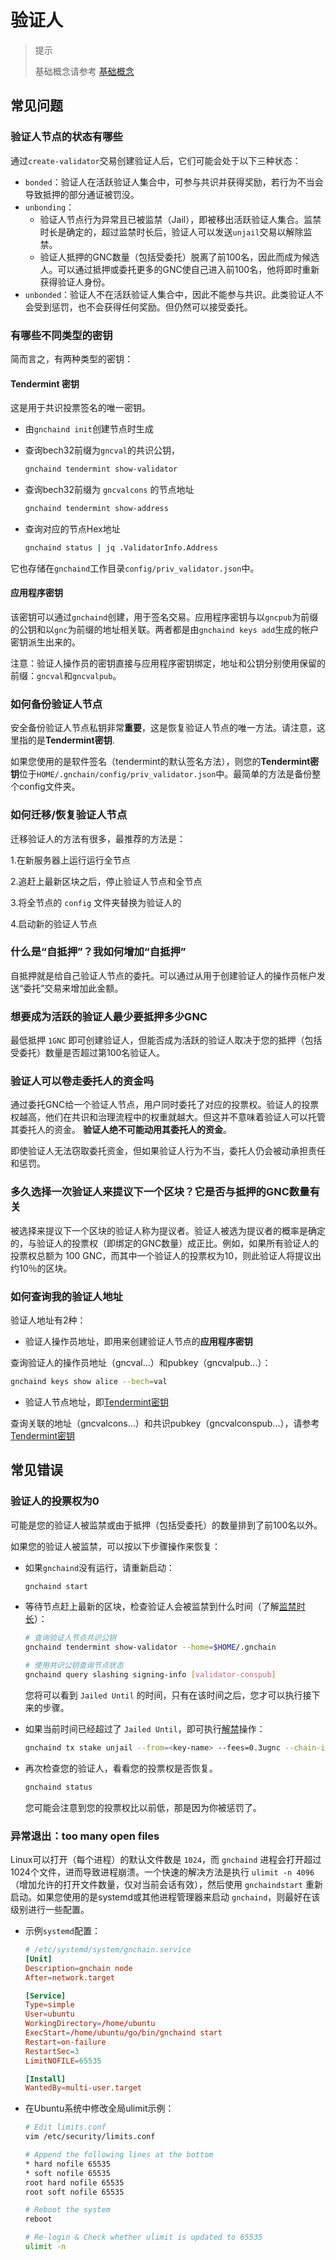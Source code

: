 # 验证人

>  提示
>
>  基础概念请参考 [基础概念](chain/concepts/General.md)

## 常见问题

### 验证人节点的状态有哪些

通过`create-validator`交易创建验证人后，它们可能会处于以下三种状态：

- `bonded`：验证人在活跃验证人集合中，可参与共识并获得奖励，若行为不当会导致抵押的部分通证被罚没。
- `unbonding`：
  - 验证人节点行为异常且已被监禁（Jail），即被移出活跃验证人集合。监禁时长是确定的，超过监禁时长后，验证人可以发送`unjail`交易以解除监禁。
  - 验证人抵押的GNC数量（包括受委托）脱离了前100名，因此而成为候选人。可以通过抵押或委托更多的GNC使自己进入前100名，他将即时重新获得验证人身份。
- `unbonded`：验证人不在活跃验证人集合中，因此不能参与共识。此类验证人不会受到惩罚，也不会获得任何奖励。但仍然可以接受委托。

### 有哪些不同类型的密钥

简而言之，有两种类型的密钥：

#### Tendermint 密钥

这是用于共识投票签名的唯一密钥。

- 由`gnchaind init`创建节点时生成

- 查询bech32前缀为`gncval`的共识公钥， 

  ```bash
  gnchaind tendermint show-validator
  ```

- 查询bech32前缀为 `gncvalcons` 的节点地址

  ```bash
  gnchaind tendermint show-address
  ```

- 查询对应的节点Hex地址

  ```bash
  gnchaind status | jq .ValidatorInfo.Address
  ```

它也存储在`gnchaind`工作目录`config/priv_validator.json`中。

#### 应用程序密钥

该密钥可以通过`gnchaind`创建，用于签名交易。应用程序密钥与以`gncpub`为前缀的公钥和以`gnc`为前缀的地址相关联。两者都是由`gnchaind keys add`生成的帐户密钥派生出来的。

注意：验证人操作员的密钥直接与应用程序密钥绑定，地址和公钥分别使用保留的前缀：`gncval`和`gncvalpub`。

### 如何备份验证人节点

安全备份验证人节点私钥非常**重要**，这是恢复验证人节点的唯一方法。请注意，这里指的是**Tendermint密钥**.

如果您使用的是软件签名（tendermint的默认签名方法），则您的**Tendermint密钥**位于`HOME/.gnchain/config/priv_validator.json`中。最简单的方法是备份整个config文件夹。

### 如何迁移/恢复验证人节点

迁移验证人的方法有很多，最推荐的方法是：

1.在新服务器上运行运行全节点

2.追赶上最新区块之后，停止验证人节点和全节点

3.将全节点的 `config` 文件夹替换为验证人的

4.启动新的验证人节点

### 什么是“自抵押”？我如何增加“自抵押”

自抵押就是给自己验证人节点的委托。可以通过从用于创建验证人的操作员帐户发送“委托”交易来增加此金额。

### 想要成为活跃的验证人最少要抵押多少GNC

最低抵押 `1GNC` 即可创建验证人，但能否成为活跃的验证人取决于您的抵押（包括受委托）数量是否超过第100名验证人。

### 验证人可以卷走委托人的资金吗

通过委托GNC给一个验证人节点，用户同时委托了对应的投票权。验证人的投票权越高，他们在共识和治理流程中的权重就越大。但这并不意味着验证人可以托管其委托人的资金。 **验证人绝不可能动用其委托人的资金**。

即使验证人无法窃取委托资金，但如果验证人行为不当，委托人仍会被动承担责任和惩罚。

### 多久选择一次验证人来提议下一个区块？它是否与抵押的GNC数量有关

被选择来提议下一个区块的验证人称为提议者。验证人被选为提议者的概率是确定的，与验证人的投票权（即绑定的GNC数量）成正比。例如，如果所有验证人的投票权总额为 100 GNC，而其中一个验证人的投票权为10，则此验证人将提议出约10％的区块。

### 如何查询我的验证人地址

验证人地址有2种：

- 验证人操作员地址，即用来创建验证人节点的**应用程序密钥**

查询验证人的操作员地址（gncval...）和pubkey（gncvalpub...）：

```bash
gnchaind keys show alice --bech=val
```

- 验证人节点地址，即[Tendermint密钥]()

查询关联的地址（gncvalcons...）和共识pubkey（gncvalconspub...），请参考[Tendermint密钥]()

## 常见错误

### 验证人的投票权为0

可能是您的验证人被监禁或由于抵押（包括受委托）的数量排到了前100名以外。

如果您的验证人被监禁，可以按以下步骤操作来恢复：

- 如果`gnchaind`没有运行，请重新启动：

  ```bash
  gnchaind start
  ```

- 等待节点赶上最新的区块，检查验证人会被监禁到什么时间（了解[监禁时长]()）：

  ```bash
  # 查询验证人节点共识公钥
  gnchaind tendermint show-validator --home=$HOME/.gnchain
  
  # 使用共识公钥查询节点状态
  gnchaind query slashing signing-info [validator-conspub]
  ```

  您将可以看到 `Jailed Until` 的时间，只有在该时间之后，您才可以执行接下来的步骤。

- 如果当前时间已经超过了 `Jailed Until`，即可执行[解禁]()操作：

  ```bash
  gnchaind tx stake unjail --from=<key-name> --fees=0.3ugnc --chain-id=gnchain
  ```

- 再次检查您的验证人，看看您的投票权是否恢复。

  ```bash
  gnchaind status
  ```

  您可能会注意到您的投票权比以前低，那是因为你被惩罚了。

### 异常退出：too many open files

Linux可以打开（每个进程）的默认文件数是 `1024`，而 `gnchaind` 进程会打开超过1024个文件，进而导致进程崩溃。一个快速的解决方法是执行 `ulimit -n 4096`（增加允许的打开文件数量，仅对当前会话有效），然后使用 `gnchaindstart` 重新启动。如果您使用的是systemd或其他进程管理器来启动 `gnchaind`，则最好在该级别进行一些配置。

- 示例`systemd`配置：

  ```toml
  # /etc/systemd/system/gnchain.service
  [Unit]
  Description=gnchain node
  After=network.target
  
  [Service]
  Type=simple
  User=ubuntu
  WorkingDirectory=/home/ubuntu
  ExecStart=/home/ubuntu/go/bin/gnchaind start
  Restart=on-failure
  RestartSec=3
  LimitNOFILE=65535
  
  [Install]
  WantedBy=multi-user.target
  ```

- 在Ubuntu系统中修改全局ulimit示例：

  ```bash
  # Edit limits.conf
  vim /etc/security/limits.conf
  
  # Append the following lines at the bottom
  * hard nofile 65535
  * soft nofile 65535
  root hard nofile 65535
  root soft nofile 65535
  
  # Reboot the system
  reboot
  
  # Re-login & Check whether ulimit is updated to 65535
  ulimit -n
  ```